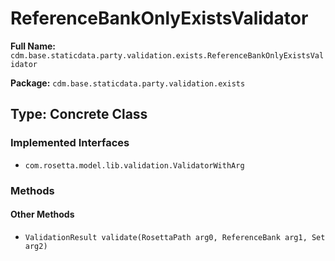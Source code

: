# ReferenceBankOnlyExistsValidator

**Full Name:** `cdm.base.staticdata.party.validation.exists.ReferenceBankOnlyExistsValidator`

**Package:** `cdm.base.staticdata.party.validation.exists`

## Type: Concrete Class

### Implemented Interfaces

- `com.rosetta.model.lib.validation.ValidatorWithArg`

### Methods

#### Other Methods

- `ValidationResult validate(RosettaPath arg0, ReferenceBank arg1, Set arg2)`

